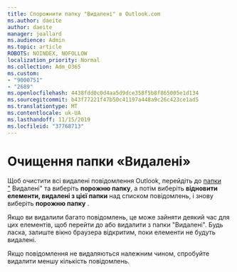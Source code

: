 ```yaml
---
title: Спорожнити папку "Видалені" в Outlook.com
ms.author: daeite
author: daeite
manager: joallard
ms.audience: Admin
ms.topic: article
ROBOTS: NOINDEX, NOFOLLOW
localization_priority: Normal
ms.collection: Adm_O365
ms.custom:
- "9000751"
- "2689"
ms.openlocfilehash: 4438fdd0c0d4aa5d9dce358f5b8f865005e1d134
ms.sourcegitcommit: b43f77221f47b50c41197a448a9c26c423ce1ad5
ms.translationtype: MT
ms.contentlocale: uk-UA
ms.lasthandoff: 11/15/2019
ms.locfileid: "37768713"
---
```

# <a name="empty-the-deleted-items-folder"></a>Очищення папки «Видалені»

Щоб очистити всі видалені повідомлення Outlook, перейдіть до [папки "](https://outlook.live.com/mail/deleteditems) Видалені" та виберіть **порожню папку**, а потім виберіть **відновити елементи, видалені з цієї папки** над списком повідомлень, і знову виберіть **порожню папку** .

Якщо ви видалили багато повідомлень, це може зайняти деякий час для цих елементів, щоб перейти до або видалити з папки "Видалені". Будь ласка, залиште вікно браузера відкритим, поки елементи не будуть видалені.

Якщо повідомлення не видаляються належним чином, спробуйте видалити меншу кількість повідомлень.